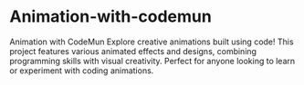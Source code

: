 # Animation-with-codemun
Animation with CodeMun Explore creative animations built using code! This project features various animated effects and designs, combining programming skills with visual creativity. Perfect for anyone looking to learn or experiment with coding animations.
